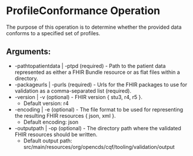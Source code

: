# ProfileConformance Operation

The purpose of this operation is to determine whether the provided data conforms to a specified set of profiles.

## Arguments:
- -pathtopatientdata | -ptpd (required) - Path to the patient data represented as either a FHIR Bundle resource or as 
flat files within a directory.
- -packageurls | -purls (required) - Urls for the FHIR packages to use for validation as a comma-separated list (required).
- -version | -v (optional) - FHIR version { stu3, r4, r5 }.
    - Default version: r4
- -encoding | -e (optional) - The file format to be used for representing the resulting FHIR resources { json, xml }.
    - Default encoding: json
- -outputpath | -op (optional) - The directory path where the validated FHIR resources should be written.
    - Default output path: src/main/resources/org/opencds/cqf/tooling/validation/output